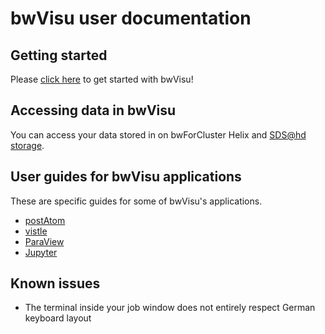 # bwVisu user documentation


## Getting started
Please [click here](getting-started.md) to get started with bwVisu!

## Accessing data in bwVisu
You can access your data stored in on bwForCluster Helix and [SDS@hd storage](jupyter.md#how-to-access-SDS@hd).

## User guides for bwVisu applications
These are specific guides for some of bwVisu's applications. 

* [postAtom](firststeps_post_atom.md)
* [vistle](vistle_get_started.md)
* [ParaView](paraview.md)
* [Jupyter](jupyter.md)

## Known issues

* The terminal inside your job window does not entirely respect German keyboard layout
